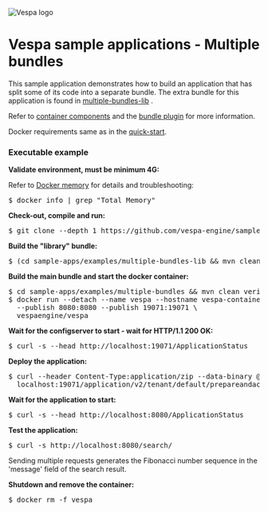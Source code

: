 <!-- Copyright Yahoo. Licensed under the terms of the Apache 2.0 license. See LICENSE in the project root. -->

![Vespa logo](https://vespa.ai/assets/vespa-logo-color.png)

# Vespa sample applications - Multiple bundles

This sample application demonstrates how to build an application that has split
some of its code into a separate bundle.
The extra bundle for this application is found in [multiple-bundles-lib](../multiple-bundles-lib) .

Refer to [container components](https://docs.vespa.ai/en/jdisc/container-components.html)
and the [bundle plugin](https://docs.vespa.ai/en/bundle-plugin.html) for more information.

Docker requirements same as in the [quick-start](https://docs.vespa.ai/en/vespa-quick-start.html).


### Executable example

**Validate environment, must be minimum 4G:**

Refer to [Docker memory](https://docs.vespa.ai/en/operations/docker-containers.html#memory)
for details and troubleshooting:
<pre>
$ docker info | grep "Total Memory"
</pre>

**Check-out, compile and run:**
<pre data-test="exec">
$ git clone --depth 1 https://github.com/vespa-engine/sample-apps.git
</pre>

**Build the "library" bundle:**
<pre data-test="exec">
$ (cd sample-apps/examples/multiple-bundles-lib &amp;&amp; mvn clean install)
</pre>

**Build the main bundle and start the docker container:**
<pre data-test="exec">
$ cd sample-apps/examples/multiple-bundles &amp;&amp; mvn clean verify
$ docker run --detach --name vespa --hostname vespa-container \
  --publish 8080:8080 --publish 19071:19071 \
  vespaengine/vespa
</pre>

**Wait for the configserver to start - wait for HTTP/1.1 200 OK:**
<pre data-test="exec" data-test-wait-for="200 OK">
$ curl -s --head http://localhost:19071/ApplicationStatus
</pre>

**Deploy the application:**
<pre data-test="exec" data-test-assert-contains="prepared and activated.">
$ curl --header Content-Type:application/zip --data-binary @target/application.zip \
  localhost:19071/application/v2/tenant/default/prepareandactivate
</pre>

**Wait for the application to start:**
<pre data-test="exec" data-test-wait-for="200 OK">
$ curl -s --head http://localhost:8080/ApplicationStatus
</pre>

**Test the application:**
<pre data-test="exec" data-test-assert-contains="fib(0) = 0">
$ curl -s http://localhost:8080/search/
</pre>
Sending multiple requests generates the Fibonacci number sequence in the 'message' field
of the search result.

**Shutdown and remove the container:**
<pre data-test="after">
$ docker rm -f vespa
</pre>
